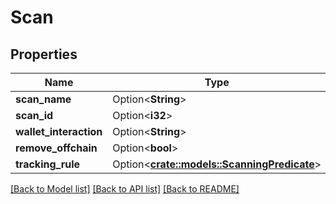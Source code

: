 # Scan

## Properties

Name | Type | Description | Notes
------------ | ------------- | ------------- | -------------
**scan_name** | Option<**String**> |  | [optional]
**scan_id** | Option<**i32**> |  | [optional]
**wallet_interaction** | Option<**String**> |  | [optional]
**remove_offchain** | Option<**bool**> |  | [optional]
**tracking_rule** | Option<[**crate::models::ScanningPredicate**](ScanningPredicate.md)> |  | [optional]

[[Back to Model list]](../README.md#documentation-for-models) [[Back to API list]](../README.md#documentation-for-api-endpoints) [[Back to README]](../README.md)


